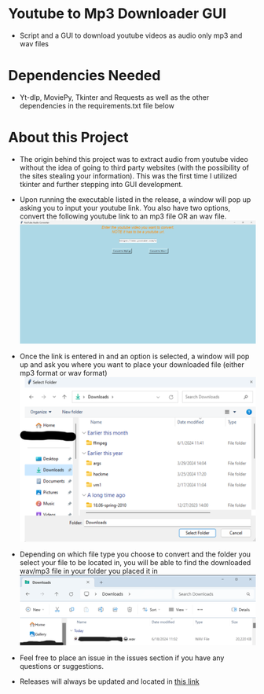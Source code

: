 # Youtube to Mp3 Downloader GUI
* Script and a GUI to download youtube videos as audio only mp3 and wav files

# Dependencies Needed
* Yt-dlp, MoviePy, Tkinter and Requests as well as the other dependencies in the requirements.txt file below

# About this Project
* The origin behind this project was to extract audio from youtube video without the idea of going to third party websites (with the possibility of the sites stealing your information). This was the first time I utilized tkinter and further stepping into GUI development.

* Upon running the executable listed in the release, a window will pop up asking you to input your youtube link. You also have two options, convert the following youtube link to an mp3 file OR an wav file.
![alt text](DownloadingYoutubeLink.png)
* Once the link is entered in and an option is selected, a window will pop up and ask you where you want to place your downloaded file (either mp3 format or wav format)
![Directory location](DirectoryLocation.png)
* Depending on which file type you choose to convert and the folder you select your file to be located in, you will be able to find the downloaded wav/mp3 file in your folder you placed it in
![Result song](DownloadedFile.png)

* Feel free to place an issue in the issues section if you have any questions or suggestions.
* Releases will always be updated and located in <a href="https://github.com/mwang840/YtAudioConverter/releases">this link</a>